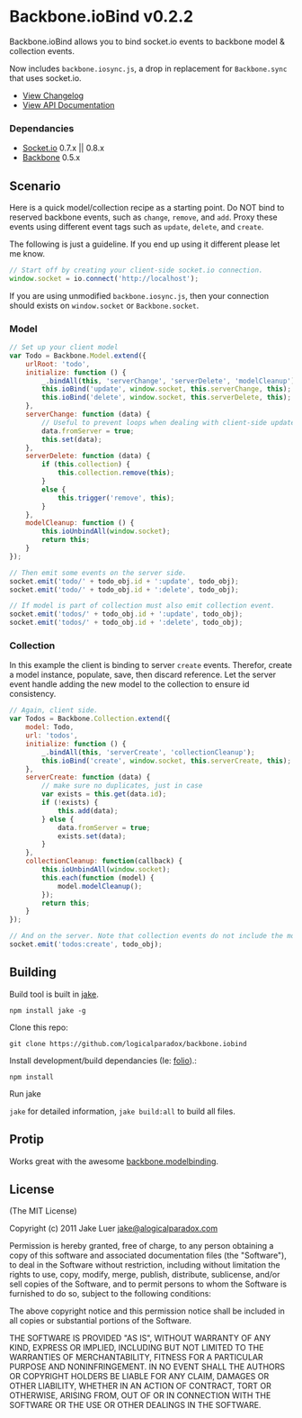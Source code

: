 # Backbone.ioBind v0.2.2

Backbone.ioBind allows you to bind socket.io events to backbone model & collection events. 

Now includes `backbone.iosync.js`, a drop in replacement for `Backbone.sync` that uses socket.io. 

* [View Changelog](https://github.com/logicalparadox/backbone.iobind/blob/master/History.md)
* [View API Documentation](http://logicalparadox.github.com/backbone.iobind/)

### Dependancies

* [Socket.io](http://socket.io/) 0.7.x || 0.8.x
* [Backbone](http://documentcloud.github.com/backbone/) 0.5.x

## Scenario

Here is a quick model/collection recipe as a starting point. Do NOT bind to reserved backbone 
events, such as `change`, `remove`, and `add`. Proxy these events using different event tags 
such as `update`, `delete`, and `create`.

The following is just a guideline. If you end up using it different please let me know.

```js
// Start off by creating your client-side socket.io connection.
window.socket = io.connect('http://localhost');
```

If you are using unmodified `backbone.iosync.js`, then your connection should exists on
`window.socket` or `Backbone.socket`.

### Model

```js
// Set up your client model
var Todo = Backbone.Model.extend({
	urlRoot: 'todo',
	initialize: function () {
		_.bindAll(this, 'serverChange', 'serverDelete', 'modelCleanup');
		this.ioBind('update', window.socket, this.serverChange, this);
		this.ioBind('delete', window.socket, this.serverDelete, this);
	},
	serverChange: function (data) {
		// Useful to prevent loops when dealing with client-side updates (ie: forms).
		data.fromServer = true;
		this.set(data);
	},
	serverDelete: function (data) {
		if (this.collection) {
			this.collection.remove(this);
		}
		else {
			this.trigger('remove', this);
		}
	},
	modelCleanup: function () {
		this.ioUnbindAll(window.socket);
		return this;
	}
});

// Then emit some events on the server side.
socket.emit('todo/' + todo_obj.id + ':update', todo_obj);
socket.emit('todo/' + todo_obj.id + ':delete', todo_obj);

// If model is part of collection must also emit collection event.
socket.emit('todos/' + todo_obj.id + ':update', todo_obj);
socket.emit('todos/' + todo_obj.id + ':delete', todo_obj);
```

### Collection

In this example the client is binding to server `create` events. Therefor, create a model instance, populate, save, then discard 
reference. Let the server event handle adding the new model to the collection to ensure id consistency.

```js
// Again, client side.
var Todos = Backbone.Collection.extend({
	model: Todo,
	url: 'todos',
	initialize: function () {
		_.bindAll(this, 'serverCreate', 'collectionCleanup');
		this.ioBind('create', window.socket, this.serverCreate, this);
	},
	serverCreate: function (data) {
		// make sure no duplicates, just in case
		var exists = this.get(data.id);
		if (!exists) {
			this.add(data);
		} else {
			data.fromServer = true;
			exists.set(data);
		}
	},
	collectionCleanup: function(callback) {
		this.ioUnbindAll(window.socket);
		this.each(function (model) {
			model.modelCleanup();
		});
		return this;
	}
});

// And on the server. Note that collection events do not include the model id in the event path.
socket.emit('todos:create', todo_obj);
```

## Building

Build tool is built in [jake](https://github.com/mde/jake).

`npm install jake -g`

Clone this repo:

`git clone https://github.com/logicalparadox/backbone.iobind`

Install development/build dependancies (Ie: [folio](https://github.com/logicalparadox/folio)).:

`npm install`

Run jake

`jake` for detailed information, `jake build:all` to build all files.

## Protip

Works great with the awesome [backbone.modelbinding](https://github.com/derickbailey/backbone.modelbinding).

## License

(The MIT License)

Copyright (c) 2011 Jake Luer <jake@alogicalparadox.com>

Permission is hereby granted, free of charge, to any person obtaining a copy
of this software and associated documentation files (the "Software"), to deal
in the Software without restriction, including without limitation the rights
to use, copy, modify, merge, publish, distribute, sublicense, and/or sell
copies of the Software, and to permit persons to whom the Software is
furnished to do so, subject to the following conditions:

The above copyright notice and this permission notice shall be included in
all copies or substantial portions of the Software.

THE SOFTWARE IS PROVIDED "AS IS", WITHOUT WARRANTY OF ANY KIND, EXPRESS OR
IMPLIED, INCLUDING BUT NOT LIMITED TO THE WARRANTIES OF MERCHANTABILITY,
FITNESS FOR A PARTICULAR PURPOSE AND NONINFRINGEMENT. IN NO EVENT SHALL THE
AUTHORS OR COPYRIGHT HOLDERS BE LIABLE FOR ANY CLAIM, DAMAGES OR OTHER
LIABILITY, WHETHER IN AN ACTION OF CONTRACT, TORT OR OTHERWISE, ARISING FROM,
OUT OF OR IN CONNECTION WITH THE SOFTWARE OR THE USE OR OTHER DEALINGS IN
THE SOFTWARE.